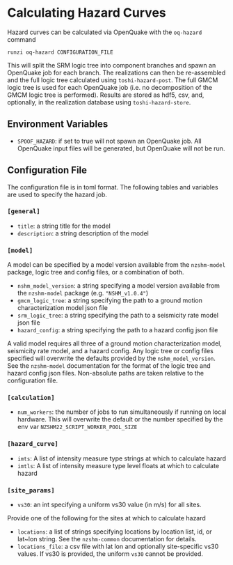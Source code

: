 # Calculating Hazard Curves

Hazard curves can be calculated via OpenQuake with the `oq-hazard` command
```
runzi oq-hazard CONFIGURATION_FILE
```

This will split the SRM logic tree into component branches and spawn an OpenQuake job for each branch. The realizations can then be re-assembled and the full logic tree calculated using `toshi-hazard-post`. The full GMCM logic tree is used for each OpenQuake job (i.e. no decomposition of the GMCM logic tree is performed). Results are stored as hdf5, csv, and, optionally, in the realization database using `toshi-hazard-store`.

## Environment Variables
- `SPOOF_HAZARD`: if set to true will not spawn an OpenQuake job. All OpenQuake input files will be generated, but OpenQuake will not be run.

## Configuration File
The configuration file is in toml format. The following tables and variables are used to specify the hazard job.

### `[general]`
- `title`: a string title for the model
- `description`: a string description of the model

### `[model]`
A model can be specified by a model version available from the `nzshm-model` package, logic tree and config files, or a combination of both. 

- `nshm_model_version`: a string specifying a model version available from the `nzshm-model` package (e.g. `"NSHM_v1.0.4"`)
- `gmcm_logic_tree`: a string specifying the path to a ground motion characterization model json file
- `srm_logic_tree`: a string specifying the path to a seismicity rate model json file
- `hazard_config`: a string specifying the path to a hazard config json file

A valid model requires all three of a ground motion characterization model, seismicity rate model, and a hazard config. Any logic tree or config files specified will overwrite the defaults provided by the `nshm_model_version`. See the `nzshm-model` documentation for the format of the logic tree and hazard config json files. Non-absolute paths are taken relative to the configuration file.

### `[calculation]`
- `num_workers`: the number of jobs to run simultaneously if running on local hardware. This will overwrite the default or the number specified by the env var `NZSHM22_SCRIPT_WORKER_POOL_SIZE`

### `[hazard_curve]`
- `imts`: A list of intensity measure type strings at which to calculate hazard
- `imtls`: A list of intensity measure type level floats at which to calculate hazard

### `[site_params]`
- `vs30`: an int specifying a uniform vs30 value (in m/s) for all sites.

Provide one of the following for the sites at which to calculate hazard
- `locations`: a list of strings specifying locations by location list, id, or lat~lon string. See the `nzshm-common` documentation for details.
- `locations_file`: a csv file with lat lon and optionally site-specific vs30 values. If vs30 is provided, the uniform `vs30` cannot be provided.
